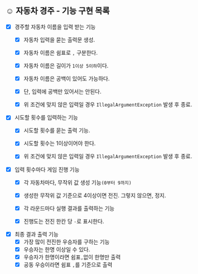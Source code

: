 ## ☺️ 자동차 경주 - 기능 구현 목록

- [x] 경주할 자동차 이름을 입력 받는 기능
  - [x] 자동차 입력을 묻는 출력문 생성.
  - [x] 자동차 이름은 쉼표로 `,` 구분한다.
  - [x] 자동차 이름은 길이가 `1이상 5이하`이다.
  - [x] 자동차 이름은 공백이 있어도 가능하다.
  - [x] 단, 입력에 공백만 있어서는 안된다.
  - [x] 위 조건에 맞지 않은 입력일 경우 `IllegalArgumentException` 발생 후 종료.


- [x] 시도할 횟수를 입력하는 기능
  - [x] 시도할 횟수를 묻는 출력 기능.
  - [x] 시도할 횟수는 1이상이어야 한다.
  - [x] 위 조건에 맞지 않은 입력일 경우 `IllegalArgumentException` 발생 후 종료.

    
- [x] 입력 횟수마다 게임 진행 기능
  - [x] 각 자동차마다, 무작위 값 생성 기능`(0부터 9까지)`
  - [x] 생성한 무작위 값 기준으로 4이상이면 전진. 그렇지 않으면, 정지.
  - [x] 각 라운드마다 실행 결과를 출력하는 기능
  - [x] 진행도는 전진 한칸 당 `-`로 표시한다.


- [x] 최종 결과 출력 기능
  - [x] 가장 많이 전진한 우승자를 구하는 기능
  - [x] 우승자는 한명 이상일 수 있다.
  - [x] 우승자가 한명이라면 쉼표`,`없이 한명만 출력
  - [x] 공동 우승이라면 쉼표 `,`를 기준으로 출력